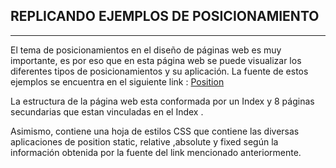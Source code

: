 ## REPLICANDO EJEMPLOS DE POSICIONAMIENTO

***
El tema de posicionamientos en el diseño de páginas web es muy importante, es por eso que en esta página web se puede visualizar los diferentes tipos de posicionamientos y su aplicación. La fuente de estos ejemplos se encuentra en el siguiente link : [Position](https://alistapart.com/article/css-positioning-101 "Position")

La estructura de la página web esta conformada por un Index y 8 páginas secundarias que estan vinculadas en el Index .

Asimismo, contiene una hoja de estilos CSS que contiene las diversas aplicaciones de position static, relative ,absolute y fixed según la información obtenida por la fuente del link mencionado anteriormente.
